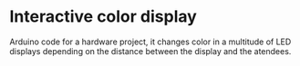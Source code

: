 Interactive color display
=====================

Arduino code for a hardware project, it changes color
in a multitude of LED displays depending on the distance
between the display and the atendees.

